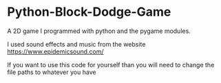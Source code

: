 # Python-Block-Dodge-Game
A 2D game I programmed with python and the pygame modules.

I used sound effects and music from the website https://www.epidemicsound.com/

If you want to use this code for yourself than you will need to change the file paths to whatever you have

